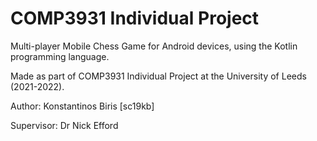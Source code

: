# COMP3931 Individual Project

Multi-player Mobile Chess Game for Android devices, using the Kotlin programming language.

Made as part of COMP3931 Individual Project at the University of Leeds (2021-2022).


Author: Konstantinos Biris [sc19kb]

Supervisor: Dr Nick Efford

